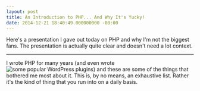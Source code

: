 ```yaml
---
layout: post
title: An Introduction to PHP... And Why It's Yucky!
date: 2014-12-21 18:40:49.000000000 -08:00
---
```

Here's a presentation I gave out today on PHP and why I'm not the biggest fans. The presentation is actually quite clear and doesn't need a lot context.

<script async class="speakerdeck-embed" data-id="bde307a04da10132b412767ece2f179e" data-ratio="1.6" src="//speakerdeck.com/assets/embed.js"></script>

<hr>

I wrote PHP for many years (and even wrote ![some popular WordPress plugins](http://wordpress.org/plugins/jsj-gallery-slideshow/)) and these are some of the things that bothered me most about it. This is, by no means, an exhaustive list. Rather it's the kind of thing that you run into on a daily basis.
